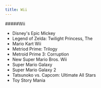 ```yaml
---
title: Wii
---
```


#####Wii

- Disney's Epic Mickey
- Legend of Zelda: Twilight Princess, The
- Mario Kart Wii
- Metriod Prime: Trilogy
- Metroid Prime 3: Corruption
- New Super Mario Bros. Wii
- Super Mario Galaxy
- Super Mario Galaxy 2
- Tatsunoko vs. Capcom: Ultimate All Stars
- Toy Story Mania
